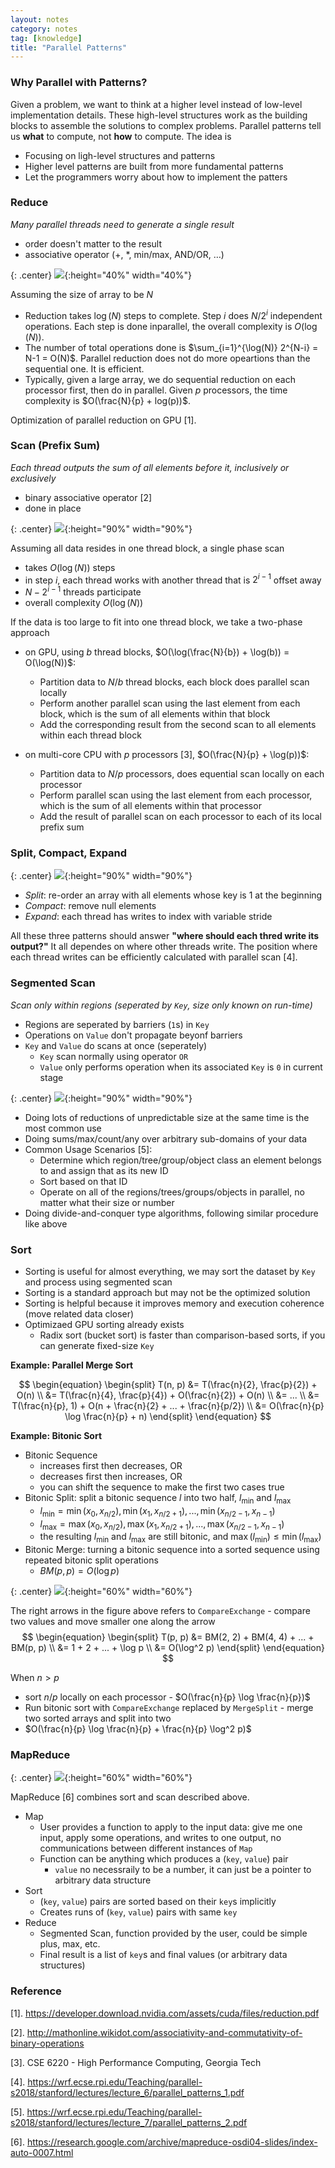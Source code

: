 ```yaml
---
layout: notes
category: notes
tag: [knowledge]
title: "Parallel Patterns"
---
```


### Why Parallel with Patterns?

Given a problem, we want to think at a higher level instead of low-level implementation details. These high-level structures work as the building blocks to assemble the solutions to complex problems. Parallel patterns tell us **what** to compute, not **how** to compute. The idea is

- Focusing on ligh-level structures and patterns
- Higher level patterns are built from more fundamental patterns
- Let the programmers worry about how to implement the patters

### Reduce

_Many parallel threads need to generate a single result_

- order doesn't matter to the result
- associative operator (+, *, min/max, AND/OR, …)

{: .center}
![](https://ambaboo-github-io-assets.s3.amazonaws.com/2019-04-22-parallel-patterns-reduce.png){:height="40%" width="40%"}

Assuming the size of array to be $N$

- Reduction takes $\log(N)$ steps to complete. Step $i$ does $N/2^i$ independent operations. Each step is done inparallel, the overall complexity is $O(\log(N))$.
- The number of total operations done is $\sum_{i=1}^{\log(N)} 2^{N-i} = N-1 = O(N)$. Parallel reduction does not do more opeartions than the sequential one. It is efficient.
- Typically, given a large array, we do sequential reduction on each processor first, then do in parallel. Given $p$ processors, the time complexity is $O(\frac{N}{p} + log(p))$.

Optimization of parallel reduction on GPU [1]. 

### Scan (Prefix Sum)

_Each thread outputs the sum of all elements before it, inclusively or exclusively_

- binary associative operator [2]
- done in place

{: .center}
![](https://ambaboo-github-io-assets.s3.amazonaws.com/2019-04-22-parallel-patterns-scan.png){:height="90%" width="90%"}

Assuming all data resides in one thread block, a single phase scan

- takes $O(\log(N))$ steps
- in step $i$, each thread works with another thread that is $2^{i-1}$ offset away
- $N-2^{i-1}$ threads participate
- overall complexity $O(\log(N))$

If the data is too large to fit into one thread block, we take a two-phase approach

- on GPU, using $b$ thread blocks, $O(\log(\frac{N}{b}) + \log(b)) = O(\log(N))$:
    - Partition data to $N/b$ thread blocks, each block does parallel scan locally
    - Perform another parallel scan using the last element from each block, which is the sum of all elements within that block
    - Add the corresponding result from the second scan to all elements within each thread block

- on multi-core CPU with $p$ processors [3], $O(\frac{N}{p} + \log(p))$:
    - Partition data to $N/p$ processors, does equential scan locally on each processor
    - Perform parallel scan using the last element from each processor, which is the sum of all elements within that processor
    - Add the result of parallel scan on each processor to each of its local prefix sum

### Split, Compact, Expand

{: .center}
![](https://ambaboo-github-io-assets.s3.amazonaws.com/2019-04-22-parallel-patterns-split.png){:height="90%" width="90%"}

- _Split_: re-order an array with all elements whose key is 1 at the beginning
- _Compact_: remove null elements
- _Expand_: each thread has writes to index with variable stride

All these three patterns should answer **"where should each thred write its output?"** It all dependes on where other threads write. The position where each thread writes can be efficiently calculated with parallel scan [4].

### Segmented Scan

_Scan only within regions (seperated by `Key`, size only known on run-time)_

- Regions are seperated by barriers (`1`s) in `Key`
- Operations on `Value` don't propagate beyonf barriers
- `Key` and `Value` do scans at once (seperately)
    - `Key` scan normally using operator `OR`
    - `Value` only performs operation when its associated `Key` is `0` in current stage

{: .center}
![](https://ambaboo-github-io-assets.s3.amazonaws.com/2019-04-22-parallel-patterns-segment-scan.png){:height="90%" width="90%"}

- Doing lots of reductions of unpredictable size at the same time is the most common use
- Doing sums/max/count/any over arbitrary sub-domains of your data
- Common Usage Scenarios [5]:
    - Determine which region/tree/group/object class an element belongs to and assign that as its new ID
    - Sort based on that ID
    - Operate on all of the regions/trees/groups/objects in parallel, no matter what their size or number
- Doing divide-and-conquer type algorithms, following similar procedure like above

### Sort

- Sorting is useful for almost everything, we may sort the dataset by `Key` and process using segmented scan
- Sorting is a standard approach but may not be the optimized solution
- Sorting is helpful because it improves memory and execution coherence (move related data closer)
- Optimizaed GPU sorting already exists
	- Radix sort (bucket sort) is faster than comparison-based sorts, if you can generate fixed-size `Key`

**Example: Parallel Merge Sort**

<!-- Use no more than $\log(n)$ processors. -->

$$
\begin{equation}
\begin{split}
T(n, p) &= T(\frac{n}{2}, \frac{p}{2}) + O(n) \\
&= T(\frac{n}{4}, \frac{p}{4}) + O(\frac{n}{2}) + O(n) \\
&= ... \\
&= T(\frac{n}{p}, 1) + O(n + \frac{n}{2} + ... + \frac{n}{p/2}) \\
&= O(\frac{n}{p} \log \frac{n}{p} + n)
\end{split}
\end{equation}
$$

**Example: Bitonic Sort**

- Bitonic Sequence
	- increases first then decreases, OR
	- decreases first then increases, OR
	- you can shift the sequence to make the first two cases true
- Bitonic Split: split a bitonic sequence $l$ into two half, $l_{\min}$ and $l_{\max}$
	- $l_{\min} = \min(x_0, x_{n/2}), \min(x_1, x_{n/2+1}), ..., \min(x_{n/2-1}, x_{n-1})$
	- $l_{\max} = \max(x_0, x_{n/2}), \max(x_1, x_{n/2+1}), ..., \max(x_{n/2-1}, x_{n-1})$
	- the resulting $l_{\min}$ and $l_{\max}$ are still bitonic, and $\max(l_{\min}) \leq \min(l_{\max})$
- Bitonic Merge: turning a bitonic sequence into a sorted sequence using repeated bitonic split operations
	- $BM(p, p) = O(\log p)$

{: .center}
![](https://ambaboo-github-io-assets.s3.amazonaws.com/2019-04-22-parallel-patterns-bitonic.png){:height="60%" width="60%"}

The right arrows in the figure above refers to `CompareExchange` - compare two values and move smaller one along the arrow
$$
\begin{equation}
\begin{split}
T(p, p) &= BM(2, 2) + BM(4, 4) + ... + BM(p, p) \\
&= 1 + 2 + ... + \log p \\
&= O(\log^2 p)
\end{split}
\end{equation}
$$

When $n>p$
- sort $n/p$ locally on each processor - $O(\frac{n}{p} \log \frac{n}{p})$
- Run bitonic sort with `CompareExchange` replaced by `MergeSplit` - merge two sorted arrays and split into two
- $O(\frac{n}{p} \log \frac{n}{p} + \frac{n}{p} \log^2 p)$
	
### MapReduce

{: .center}
![](https://ambaboo-github-io-assets.s3.amazonaws.com/2019-04-22-parallel-patterns-mapreduce.png){:height="60%" width="60%"}

MapReduce [6] combines sort and scan described above.
- Map
	- User provides a function to apply to the input data: give me one input, apply some operations, and writes to one output, no communications between different instances of `Map`
	- Function can be anything which produces a (`key`, `value`) pair
		- `value` no necessraily to be a number, it can just be a pointer to arbitrary data structure
- Sort
	- (`key`, `value`) pairs are sorted based on their `key`s implicitly
	- Creates runs of (`key`, `value`) pairs with same `key`
- Reduce
	- Segmented Scan, function provided by the user, could be simple plus, max, etc.
	- Final result is a list of `key`s and final values (or arbitrary data structures)
	
### Reference
[1]. <https://developer.download.nvidia.com/assets/cuda/files/reduction.pdf>

[2]. <http://mathonline.wikidot.com/associativity-and-commutativity-of-binary-operations>

[3]. CSE 6220 - High Performance Computing, Georgia Tech

[4]. <https://wrf.ecse.rpi.edu/Teaching/parallel-s2018/stanford/lectures/lecture_6/parallel_patterns_1.pdf>

[5]. <https://wrf.ecse.rpi.edu/Teaching/parallel-s2018/stanford/lectures/lecture_7/parallel_patterns_2.pdf>

[6]. <https://research.google.com/archive/mapreduce-osdi04-slides/index-auto-0007.html>